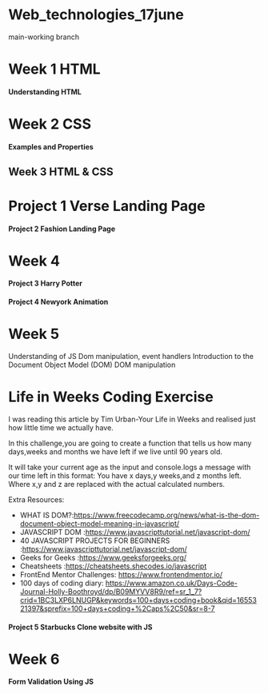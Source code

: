 # Web_technologies_17june

main-working branch

# Week 1 HTML
#### Understanding HTML
# Week 2 CSS
#### Examples and Properties
## Week 3 HTML & CSS
# Project 1 Verse Landing Page
#### Project 2 Fashion Landing Page
# Week 4 
#### Project 3 Harry Potter
#### Project 4 Newyork Animation
# Week 5
Understanding of JS
Dom manipulation, event handlers
Introduction to the Document Object Model (DOM)
DOM manipulation

# Life in Weeks Coding Exercise
I was reading this article by Tim Urban-Your Life in Weeks and realised just how little time we actually have.

In this challenge,you are going to create a function that tells us how many days,weeks and months we have left if we live until 90 years old.

It will take your current age as the input and console.logs a message with our time left in this format:
You have x days,y weeks,and z months left.
Where x,y and z are replaced with the actual calculated numbers.


Extra Resources:

- WHAT IS DOM?:https://www.freecodecamp.org/news/what-is-the-dom-document-object-model-meaning-in-javascript/
- JAVASCRIPT DOM :https://www.javascripttutorial.net/javascript-dom/
- 40 JAVASCRIPT PROJECTS FOR BEGINNERS :https://www.javascripttutorial.net/javascript-dom/
- Geeks for Geeks :https://www.geeksforgeeks.org/
- Cheatsheets :https://cheatsheets.shecodes.io/javascript
- FrontEnd Mentor Challenges: https://www.frontendmentor.io/
- 100 days of coding diary: https://www.amazon.co.uk/Days-Code-Journal-Holly-Boothroyd/dp/B09MYVV8R9/ref=sr_1_7?crid=1BC3LXP6LNUGP&keywords=100+days+coding+book&qid=1655321397&sprefix=100+days+coding+%2Caps%2C50&sr=8-7

#### Project 5 Starbucks Clone website with JS

# Week 6
#### Form Validation Using JS

